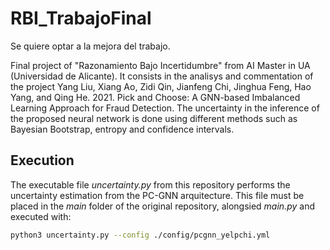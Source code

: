# RBI_TrabajoFinal

Se quiere optar a la mejora del trabajo.

Final project of "Razonamiento Bajo Incertidumbre" from AI Master in UA (Universidad de Alicante). It consists in the analisys and commentation of the project Yang Liu, Xiang Ao, Zidi Qin, Jianfeng Chi, Jinghua Feng, Hao Yang, and Qing He. 2021. Pick and Choose: A GNN-based Imbalanced Learning Approach for Fraud Detection. The uncertainty in the inference of the proposed neural network is done using different methods such as Bayesian Bootstrap, entropy and confidence intervals. 

## Execution

The executable file *uncertainty.py* from this repository performs the uncertainty estimation from the PC-GNN arquitecture. This file must be placed in the *main* folder of the original repository, alongsied *main.py* and executed with:

```sh
python3 uncertainty.py --config ./config/pcgnn_yelpchi.yml
```

